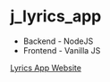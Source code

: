 # j_lyrics_app
- Backend - NodeJS
- Frontend - Vanilla JS

[Lyrics App Website](https://mulitate4.github.io/j_lyrics_app)
